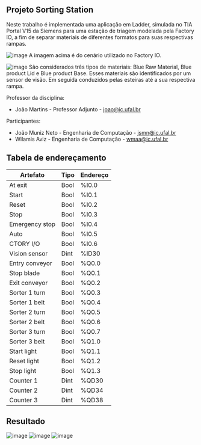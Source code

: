 ## Projeto Sorting Station

Neste trabalho é implementada uma aplicação em Ladder, simulada no TIA Portal V15 da Siemens para uma estação de triagem modelada pela Factory IO, a fim de separar materiais de diferentes formatos para suas respectivas rampas.

![image](https://user-images.githubusercontent.com/58791888/206717184-bfe457b6-a11c-4bee-8889-46f41af60952.png)
A imagem acima é do cenário utilizado no Factory IO.

![image](https://user-images.githubusercontent.com/58791888/206718776-1708260c-17b7-4bac-a817-3420650cbe2c.png)
São considerados três tipos de materiais: Blue Raw Material, Blue product Lid e Blue product Base. Esses materiais são identificados por um sensor de visão. Em seguida conduzidos pelas esteiras até a sua respectiva rampa.


Professor da disciplina:
* João Martins                - Professor Adjunto              - joao@ic.ufal.br

Participantes:
* João Muniz Neto             - Engenharia de Computação       - jsmn@ic.ufal.br
* Wilamis Aviz                - Engenharia de Computação       - wmaa@ic.ufal.br

## Tabela de endereçamento
| Artefato              | Tipo           |      Endereço         |
|-----------------------|----------------|-----------------------|
|   At exit             | Bool           | %I0.0                 | 
|   Start               | Bool           | %I0.1                 | 
|   Reset               | Bool           | %I0.2                 | 
|   Stop                | Bool           | %I0.3                 | 
|   Emergency stop      | Bool           | %I0.4                 | 
|   Auto                | Bool           | %I0.5                 | 
|   CTORY I/O           | Bool           | %I0.6                 |
|   Vision sensor       | Dint           | %ID30                 |
|   Entry conveyor      | Bool           | %Q0.0                 |
|   Stop blade          | Bool           | %Q0.1                 |
|   Exit conveyor       | Bool           | %Q0.2                 |
|   Sorter 1 turn       | Bool           | %Q0.3                 |
|   Sorter 1 belt       | Bool           | %Q0.4                 |
|   Sorter 2 turn       | Bool           | %Q0.5                 |
|   Sorter 2 belt       | Bool           | %Q0.6                 |
|   Sorter 3 turn       | Bool           | %Q0.7                 |
|   Sorter 3 belt       | Bool           | %Q1.0                 |
|   Start light         | Bool           | %Q1.1                 |
|   Reset light         | Bool           | %Q1.2                 |
|   Stop light          | Bool           | %Q1.3                 |
|   Counter 1           | Dint           | %QD30                 |
|   Counter 2           | Dint           | %QD34                 |
|   Counter 3           | Dint           | %QD38                 |

## Resultado
![image](https://user-images.githubusercontent.com/58791888/206719126-904bb000-cb04-440c-ac7d-b7c1c558c348.png)
![image](https://user-images.githubusercontent.com/58791888/206719098-79634a0f-385a-4f38-aace-de00977e6026.png)
![image](https://user-images.githubusercontent.com/58791888/206719139-cfb6ccf7-47ed-41a4-9ba5-37cdb7c4612a.png)

